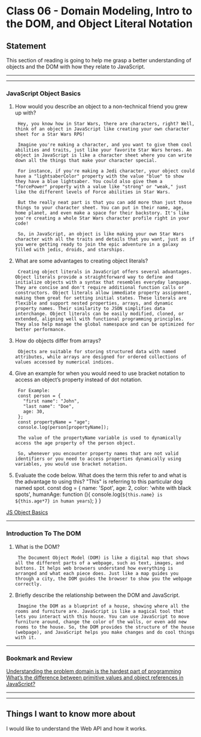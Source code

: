# Class 06 - Domain Modeling, Intro to the DOM, and Object Literal Notation

## Statement

This section of reading is going to help me grasp a better understanding of objects and the DOM with how they relate to JavaScript.

---
---

### JavaScript Object Basics

1. How would you describe an object to a non-technical friend you grew up with?

        Hey, you know how in Star Wars, there are characters, right? Well, think of an object in JavaScript like creating your own character sheet for a Star Wars RPG!

        Imagine you're making a character, and you want to give them cool abilities and traits, just like your favorite Star Wars heroes. An object in JavaScript is like a character sheet where you can write down all the things that make your character special.

        For instance, if you're making a Jedi character, your object could have a "lightsaberColor" property with the value "blue" to show they have a blue lightsaber. You could also give them a "forcePower" property with a value like "strong" or "weak," just like the different levels of Force abilities in Star Wars.

        But the really neat part is that you can add more than just those things to your character sheet. You can put in their name, age, home planet, and even make a space for their backstory. It's like you're creating a whole Star Wars character profile right in your code!

        So, in JavaScript, an object is like making your own Star Wars character with all the traits and details that you want, just as if you were getting ready to join the epic adventure in a galaxy filled with jedis, droids, and starships.

2. What are some advantages to creating object literals?

        Creating object literals in JavaScript offers several advantages. Object literals provide a straightforward way to define and initialize objects with a syntax that resembles everyday language. They are concise and don't require additional function calls or constructors. Object literals allow immediate property assignment, making them great for setting initial states. These literals are flexible and support nested properties, arrays, and dynamic property names. Their similarity to JSON simplifies data interchange. Object literals can be easily modified, cloned, or extended, aligning well with functional programming principles. They also help manage the global namespace and can be optimized for better performance.

3. How do objects differ from arrays?

        Objects are suitable for storing structured data with named attributes, while arrays are designed for ordered collections of values accessed by numerical indices.

4. Give an example for when you would need to use bracket notation to access an object’s property instead of dot notation.

        For Example: 
        const person = {
          "first name": "John",
          "last name": "Doe",
          age: 30,
        };
        const propertyName = "age";
        console.log(person[propertyName]);

        The value of the propertyName variable is used to dynamically access the age property of the person object.

        So, whenever you encounter property names that are not valid identifiers or you need to access properties dynamically using variables, you would use bracket notation.

5. Evaluate the code below. What does the term this refer to and what is the advantage to using this?
        "This" is referring to this particular dog named spot.
        const dog = {
          name: 'Spot',
          age: 2,
          color: 'white with black spots',
          humanAge: function (){
            console.log(`${this.name} is ${this.age*7} in human years`);
          }
        }

[JS Object Basics](https://developer.mozilla.org/en-US/docs/Learn/JavaScript/Objects/Basics)

---

### Introduction To The DOM

1. What is the DOM?

        The Document Object Model (DOM) is like a digital map that shows all the different parts of a webpage, such as text, images, and buttons. It helps web browsers understand how everything is arranged and what each piece does. Just like a map guides you through a city, the DOM guides the browser to show you the webpage correctly.

2. Briefly describe the relationship between the DOM and JavaScript.

        Imagine the DOM as a blueprint of a house, showing where all the rooms and furniture are. JavaScript is like a magical tool that lets you interact with this house. You can use JavaScript to move furniture around, change the color of the walls, or even add new rooms to the house. So, the DOM provides the structure of the house (webpage), and JavaScript helps you make changes and do cool things with it.

---

### Bookmark and Review

[Understanding the problem domain is the hardest part of programming](http://simpleprogrammer.com/2013/07/15/understanding-the-problem-domain-is-the-hardest-part-of-programming)
[What’s the difference between primitive values and object references in JavaScript?](https://betterprogramming.pub/intermediate-javascript-whats-the-difference-between-primitive-values-and-object-references-e863d70677b)

---
---

## Things I want to know more about

I would like to understand the Web API and how it works.
